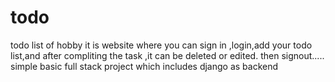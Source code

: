 # todo
todo list of hobby
it is website where you can sign in ,login,add your todo list,and after compliting the task ,it can be deleted or edited.
then signout.....
simple basic full stack project which includes django as backend
